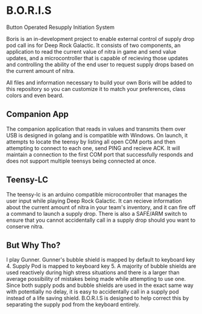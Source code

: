 # B.O.R.I.S
Button Operated Resupply Initiation System

Boris is an in-development project to enable external control of supply drop pod call ins for Deep Rock Galactic. It consists of two components, an application to read the current value of nitra in game and send value updates, and a microcontroller that is capable of recieving those updates and controlling the ability of the end user to request supply drops based on the current amount of nitra. 

All files and information necessary to build your own Boris will be added to this repository so you can customize it to match your preferences, class colors and even beard. 

## Companion App
The companion application that reads in values and transmits them over USB is designed in golang and is compatible with Windows. On launch, it attempts to locate the teensy by listing all open COM ports and then attempting to connect to each one, send PING and recieve ACK. It will maintain a connection to the first COM port that successfully responds and does not support multiple teensys being connected at once. 

## Teensy-LC
The teensy-lc is an arduino compatible microcontroller that manages the user input while playing Deep Rock Galactic. It can recieve information about the current amount of nitra in your team's inventory, and it can fire off a command to launch a supply drop. There is also a SAFE/ARM switch to ensure that you cannot accidentally call in a supply drop should you want to conserve nitra. 

## But Why Tho?

I play Gunner. Gunner's bubble shield is mapped by default to keyboard key 4. Supply Pod is mapped to keyboard key 5. A majority of bubble shields are used reactively during high stress situations and there is a larger than average possibility of mistakes being made while attempting to use one. Since both supply pods and bubble shields are used in the exact same way with potentially no delay, it is easy to accidentally call in a supply pod instead of a life saving shield. B.O.R.I.S is designed to help correct this by separating the supply pod from the keyboard entirely. 
